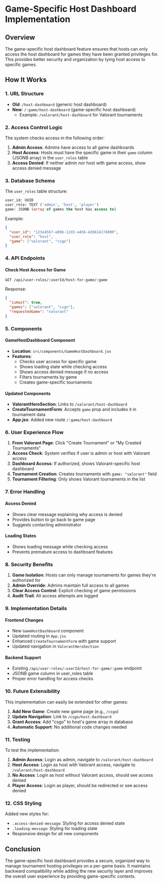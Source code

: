 # Game-Specific Host Dashboard Implementation

## Overview

The game-specific host dashboard feature ensures that hosts can only access the host dashboard for games they have been granted privileges for. This provides better security and organization by tying host access to specific games.

## How It Works

### 1. URL Structure

- **Old**: `/host-dashboard` (generic host dashboard)
- **New**: `/:game/host-dashboard` (game-specific host dashboard)
  - Example: `/valorant/host-dashboard` for Valorant tournaments

### 2. Access Control Logic

The system checks access in the following order:

1. **Admin Access**: Admins have access to all game dashboards
2. **Host Access**: Hosts must have the specific game in their `game` column (JSONB array) in the `user_roles` table
3. **Access Denied**: If neither admin nor host with game access, show access denied message

### 3. Database Schema

The `user_roles` table structure:

```sql
user_id: UUID
user_role: TEXT ('admin', 'host', 'player')
game: JSONB (array of games the host has access to)
```

Example:

```json
{
  "user_id": "123e4567-e89b-12d3-a456-426614174000",
  "user_role": "host",
  "game": ["valorant", "csgo"]
}
```

### 4. API Endpoints

#### Check Host Access for Game

```
GET /api/user-roles/:userId/host-for-game/:game
```

Response:

```json
{
  "isHost": true,
  "games": ["valorant", "csgo"],
  "requestedGame": "valorant"
}
```

### 5. Components

#### GameHostDashboard Component

- **Location**: `src/components/GameHostDashboard.jsx`
- **Features**:
  - Checks user access for specific game
  - Shows loading state while checking access
  - Shows access denied message if no access
  - Filters tournaments by game
  - Creates game-specific tournaments

#### Updated Components

- **ValorantHeroSection**: Links to `/valorant/host-dashboard`
- **CreateTournamentForm**: Accepts `game` prop and includes it in tournament data
- **App.jsx**: Added new route `/:game/host-dashboard`

### 6. User Experience Flow

1. **From Valorant Page**: Click "Create Tournament" or "My Created Tournaments"
2. **Access Check**: System verifies if user is admin or host with Valorant access
3. **Dashboard Access**: If authorized, shows Valorant-specific host dashboard
4. **Tournament Creation**: Creates tournaments with `game: "valorant"` field
5. **Tournament Filtering**: Only shows Valorant tournaments in the list

### 7. Error Handling

#### Access Denied

- Shows clear message explaining why access is denied
- Provides button to go back to game page
- Suggests contacting administrator

#### Loading States

- Shows loading message while checking access
- Prevents premature access to dashboard features

### 8. Security Benefits

1. **Game Isolation**: Hosts can only manage tournaments for games they're authorized for
2. **Admin Override**: Admins maintain full access to all games
3. **Clear Access Control**: Explicit checking of game permissions
4. **Audit Trail**: All access attempts are logged

### 9. Implementation Details

#### Frontend Changes

- New `GameHostDashboard` component
- Updated routing in `App.jsx`
- Enhanced `CreateTournamentForm` with game support
- Updated navigation in `ValorantHeroSection`

#### Backend Support

- Existing `/api/user-roles/:userId/host-for-game/:game` endpoint
- JSONB game column in user_roles table
- Proper error handling for access checks

### 10. Future Extensibility

This implementation can easily be extended for other games:

1. **Add New Game**: Create new game page (e.g., `/csgo`)
2. **Update Navigation**: Link to `/csgo/host-dashboard`
3. **Grant Access**: Add "csgo" to host's game array in database
4. **Automatic Support**: No additional code changes needed

### 11. Testing

To test the implementation:

1. **Admin Access**: Login as admin, navigate to `/valorant/host-dashboard`
2. **Host Access**: Login as host with Valorant access, navigate to `/valorant/host-dashboard`
3. **No Access**: Login as host without Valorant access, should see access denied
4. **Player Access**: Login as player, should be redirected or see access denied

### 12. CSS Styling

Added new styles for:

- `.access-denied-message`: Styling for access denied state
- `.loading-message`: Styling for loading state
- Responsive design for all new components

## Conclusion

The game-specific host dashboard provides a secure, organized way to manage tournament hosting privileges on a per-game basis. It maintains backward compatibility while adding the new security layer and improves the overall user experience by providing game-specific contexts.
